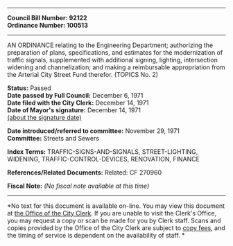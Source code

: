 * * * * *  
  
**Council Bill Number: [](#h0)[](#h2)92122**   
**Ordinance Number: 100513**  
  
* * * * *  
  
AN ORDINANCE relating to the Engineering Department; authorizing the preparation of plans, specifications, and estimates for the modernization of traffic signals, supplemented with additional signing, lighting, intersection widening and channelization; and making a reimbursable appropriation from the Arterial City Street Fund therefor. (TOPICS No. 2)  
  
**Status:** Passed   
**Date passed by Full Council:** December 6, 1971   
**Date filed with the City Clerk:** December 14, 1971   
**Date of Mayor's signature:** December 14, 1971   
[(about the signature date)](/~public/approvaldate.htm)   
  
  
**Date introduced/referred to committee:** November 29, 1971   
**Committee:** Streets and Sewers   
  
**Index Terms:** TRAFFIC-SIGNS-AND-SIGNALS, STREET-LIGHTING, WIDENING, TRAFFIC-CONTROL-DEVICES, RENOVATION, FINANCE  
  
**References/Related Documents:** Related: CF 270960  
  
**Fiscal Note:** *(No fiscal note available at this time)*  
  
* * * * *  
  
*No text for this document is available on-line. You may view this document at [the Office of the City Clerk](http://www.seattle.gov/leg/clerk/contactUs.htm). If you are unable to visit the Clerk's Office, you may request a copy or scan be made for you by Clerk staff. Scans and copies provided by the Office of the City Clerk are subject to [copy fees](http://clerk.seattle.gov/~public/clerkfees.htm), and the timing of service is dependent on the availability of staff. *  
  
  
